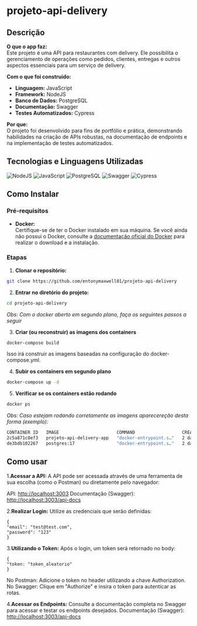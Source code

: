 # projeto-api-delivery

## Descrição

**O que o app faz:**  
Este projeto é uma API para restaurantes com delivery. Ele possibilita o gerenciamento de operações como pedidos, clientes, entregas e outros aspectos essenciais para um serviço de delivery.

**Com o que foi construído:**

- **Linguagem:** JavaScript
- **Framework:** NodeJS
- **Banco de Dados:** PostgreSQL
- **Documentação:** Swagger
- **Testes Automatizados:** Cypress

**Por que:**  
O projeto foi desenvolvido para fins de portfólio e prática, demonstrando habilidades na criação de APIs robustas, na documentação de endpoints e na implementação de testes automatizados.

## Tecnologias e Linguagens Utilizadas

![NodeJS](https://img.shields.io/badge/NodeJS-43853D?style=for-the-badge&logo=node.js&logoColor=white)
![JavaScript](https://img.shields.io/badge/JavaScript-F7DF1E?style=for-the-badge&logo=javascript&logoColor=black)
![PostgreSQL](https://img.shields.io/badge/PostgreSQL-336791?style=for-the-badge&logo=postgresql&logoColor=white)
![Swagger](https://img.shields.io/badge/Swagger-85EA2D?style=for-the-badge&logo=swagger&logoColor=black)
![Cypress](https://img.shields.io/badge/Cypress-17202C?style=for-the-badge&logo=cypress&logoColor=white)

## Como Instalar

### Pré-requisitos

- **Docker:**  
  Certifique-se de ter o Docker instalado em sua máquina. Se você ainda não possui o Docker, consulte a [documentação oficial do Docker](https://docs.docker.com/get-docker/) para realizar o download e a instalação.

### Etapas

1. **Clonar o repositório:**

 ```bash
 git clone https://github.com/entonymaxwell01/projeto-api-delivery
 ```

2. **Entrar no diretório do projeto:**

 ```bash
 cd projeto-api-delivery
 ```

*Obs: Com o docker aberto em segundo plano, faça os seguintes passos a seguir*

3. **Criar (ou reconstruir) as imagens dos containers**

 ```bash
 docker-compose build
 ```

Isso irá construir as imagens baseadas na configuração do docker-compose.yml.

4. **Subir os containers em segundo plano**

```bash
docker-compose up -d
```

5. **Verificar se os containers estão rodando**


```bash
docker ps
```

*Obs: Caso estejam rodando corretamente as imagens aparecereção desta forma (exemplo):*
```bash
CONTAINER ID   IMAGE                      COMMAND                  CREATED      STATUS          PORTS                    NAMES
2c5a871c0ef3   projeto-api-delivery-app   "docker-entrypoint.s…"   2 days ago   Up 58 seconds   0.0.0.0:3003->3003/tcp   projeto-api-delivery-app-1
de3bdb102267   postgres:17                "docker-entrypoint.s…"   2 days ago   Up 8 minutes    0.0.0.0:5432->5432/tcp   projeto-api-delivery-db-1
```


## Como usar

1.**Acessar a API:**
A API pode ser acessada através de uma ferramenta de sua escolha (como o Postman) ou diretamente pelo navegador:

API: <http://localhost:3003>
Documentação (Swagger): <http://localhost:3003/api-docs>

2.**Realizar Login:**
Utilize as credenciais que serão definidas:

    {
    "email": "test@test.com",
    "password": "123"
    }

3.**Utilizando o Token:**
Após o login, um token será retornado no body:

    {
    "token: "token_aleatorio"
    }

No Postman: Adicione o token no header utilizando a chave Authorization.
No Swagger: Clique em "Authorize" e insira o token para autenticar as rotas.

4.**Acessar os Endpoints:**
Consulte a documentação completa no Swagger para acessar e testar os endpoints desejados.
Documentação (Swagger): <http://localhost:3003/api-docs>
